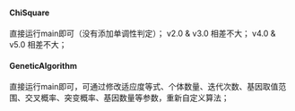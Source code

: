 #### ChiSquare
直接运行main即可（没有添加单调性判定）；
v2.0 & v3.0 相差不大；
v4.0 & v5.0 相差不大；

#### GeneticAlgorithm
直接运行main即可，可通过修改适应度等式、个体数量、迭代次数、基因取值范围、交叉概率、突变概率、基因数量等参数，重新自定义算法；
